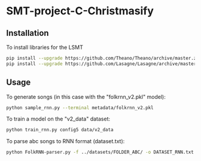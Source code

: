 # SMT-project-C-Christmasify

## Installation

To install libraries for the LSMT
```bash
pip install --upgrade https://github.com/Theano/Theano/archive/master.zip
pip install --upgrade https://github.com/Lasagne/Lasagne/archive/master.zip
```

## Usage

To generate songs (in this case with the "folkrnn_v2.pkl" model):
```bash
python sample_rnn.py --terminal metadata/folkrnn_v2.pkl
```

To train a model on the "v2_data" dataset:
```bash
python train_rnn.py config5 data/v2_data
```

To parse abc songs to RNN format (dataset.txt):
```bash
python FolkRNN-parser.py -f ../datasets/FOLDER_ABC/ -o DATASET_RNN.txt --include_titles
```
